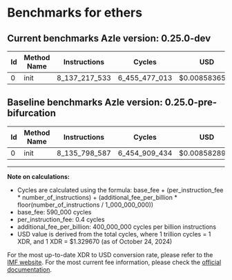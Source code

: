 # Benchmarks for ethers

## Current benchmarks Azle version: 0.25.0-dev

| Id  | Method Name | Instructions  | Cycles        | USD           | USD/Million Calls | Change                              |
| --- | ----------- | ------------- | ------------- | ------------- | ----------------- | ----------------------------------- |
| 0   | init        | 8_137_217_533 | 6_455_477_013 | $0.0085836541 | $8_583.65         | <font color="red">+1_418_946</font> |

## Baseline benchmarks Azle version: 0.25.0-pre-bifurcation

| Id  | Method Name | Instructions  | Cycles        | USD           | USD/Million Calls |
| --- | ----------- | ------------- | ------------- | ------------- | ----------------- |
| 0   | init        | 8_135_798_587 | 6_454_909_434 | $0.0085828994 | $8_582.89         |

---

**Note on calculations:**

-   Cycles are calculated using the formula: base_fee + (per_instruction_fee \* number_of_instructions) + (additional_fee_per_billion \* floor(number_of_instructions / 1_000_000_000))
-   base_fee: 590_000 cycles
-   per_instruction_fee: 0.4 cycles
-   additional_fee_per_billion: 400_000_000 cycles per billion instructions
-   USD value is derived from the total cycles, where 1 trillion cycles = 1 XDR, and 1 XDR = $1.329670 (as of October 24, 2024)

For the most up-to-date XDR to USD conversion rate, please refer to the [IMF website](https://www.imf.org/external/np/fin/data/rms_sdrv.aspx).
For the most current fee information, please check the [official documentation](https://internetcomputer.org/docs/current/developer-docs/gas-cost#execution).
